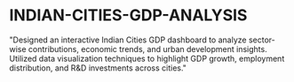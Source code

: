 # INDIAN-CITIES-GDP-ANALYSIS
"Designed an interactive Indian Cities GDP dashboard to analyze sector-wise contributions, economic trends, and urban development insights. Utilized data visualization techniques to highlight GDP growth, employment distribution, and R&D investments across cities."
